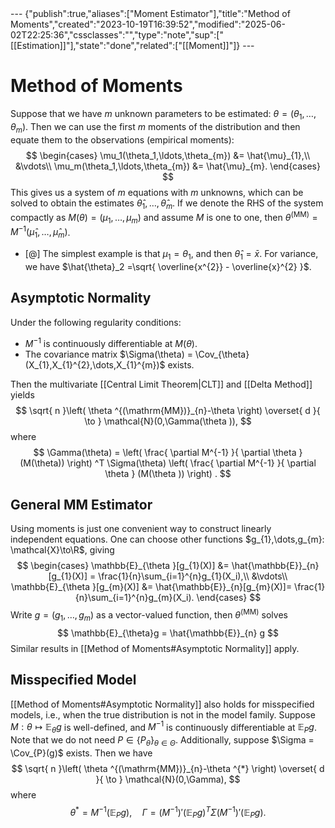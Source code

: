 <div class="embed">---
{"publish":true,"aliases":["Moment Estimator"],"title":"Method of Moments","created":"2023-10-19T16:39:52","modified":"2025-06-02T22:25:36","cssclasses":"","type":"note","sup":["[[Estimation]]"],"state":"done","related":["[[Moment]]"]}
---


# Method of Moments

Suppose that we have $m$ unknown parameters to be estimated:  $\theta = (\theta_1,\ldots,\theta_{m})$.
Then we can use the first $m$ moments of the distribution and then equate them to the observations (empirical moments):
$$
\begin{cases}
    \mu_1(\theta_1,\ldots,\theta_{m}) &= \hat{\mu}_{1},\\
    &\vdots\\
    \mu_m(\theta_1,\ldots,\theta_{m}) &= \hat{\mu}_{m}.
\end{cases}
$$
This gives us a system of $m$ equations with $m$ unknowns, which can be solved to obtain the estimates $\hat{\theta}_1,\ldots,\hat{\theta}_{m}$.
If we denote the RHS of the system compactly as $M(\theta) = (\mu_{1},\dots,\mu _{m})$ and assume $M$ is one to one, then $\theta ^{(\mathrm{MM})} = M^{-1}(\hat{\mu}_{1},\dots, \hat{\mu}_{m})$.

- [@] The simplest example is that $\mu_1 = \theta_{1}$, and then $\hat{\theta}_{1} = \bar{x}$. For variance, we have $\hat{\theta}_2 =\sqrt{ \overline{x^{2}} - \overline{x}^{2} }$.

## Asymptotic Normality

Under the following regularity conditions:

- $M^{-1}$ is continuously differentiable at $M(\theta)$.
- The covariance matrix $\Sigma(\theta) = \Cov_{\theta}(X_{1},X_{1}^{2},\dots,X_{1}^{m})$ exists.

Then the multivariate [[Central Limit Theorem\|CLT]] and [[Delta Method]] yields
$$
\sqrt{ n }\left( \theta ^{(\mathrm{MM})}_{n}-\theta \right) \overset{ d }{ \to } \mathcal{N}(0,\Gamma(\theta )),
$$
where
$$
\Gamma(\theta) = \left( \frac{ \partial M^{-1} }{ \partial \theta } (M(\theta)) \right) ^T \Sigma(\theta) \left( \frac{ \partial M^{-1} }{ \partial \theta } (M(\theta )) \right) .
$$

## General MM Estimator

Using moments is just one convenient way to construct linearly independent equations. One can choose other functions $g_{1},\dots,g_{m}: \mathcal{X}\to\R$, giving
$$
\begin{cases}
		\mathbb{E}_{\theta }[g_{1}(X)] &= \hat{\mathbb{E}}_{n}[g_{1}(X)] = \frac{1}{n}\sum_{i=1}^{n}g_{1}(X_i),\\
		&\vdots\\
		\mathbb{E}_{\theta }[g_{m}(X)] &= \hat{\mathbb{E}}_{n}[g_{m}(X)]= \frac{1}{n}\sum_{i=1}^{n}g_{m}(X_i).
\end{cases}
$$
Write $g = (g_{1},\dots,g_{m})$ as a vector-valued function, then $\theta ^{(\mathrm{MM})}$ solves
$$
\mathbb{E}_{\theta}g = \hat{\mathbb{E}}_{n} g
$$
Similar results in [[Method of Moments#Asymptotic Normality]] apply.

## Misspecified Model

[[Method of Moments#Asymptotic Normality]] also holds for misspecified models, i.e., when the true distribution is not in the model family. Suppose $M: \theta \mapsto \mathbb{E}_{\theta}g$ is well-defined, and $M^{-1}$ is continuously differentiable at $\mathbb{E}_{P}g$. Note that we do not need $P \in \{ P_{\theta} \}_{\theta\in \Theta}$.
Additionally, suppose $\Sigma = \Cov_{P}(g)$ exists. Then we have
$$
\sqrt{ n }\left( \theta ^{(\mathrm{MM})}_{n}-\theta ^{*} \right) \overset{ d }{ \to } \mathcal{N}(0,\Gamma),
$$
where
$$
\theta ^{*} = M^{-1}(\mathbb{E}_{P}g), \quad \Gamma = (M^{-1})'(\mathbb{E}_{P}g)^{T}\Sigma (M^{-1})'(\mathbb{E}_{P}g).
$$
</div>